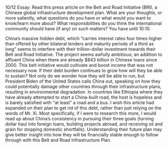 10/12 Essay: Read this press article on the Belt and Road Initiative (BRI), a Chinese global infrastructure development plan. What are your thoughts, or more saliently, what questions do you have or what would you want to know/learn more about? What responsibilities do you think the international community should have (if any) on such matters? You have until 10:10.

China’s massive hidden debt, which “carries interest rates four times higher than offered by other bilateral lenders and maturity periods of a third as long” seems to interfere with their trillion-dollar investment towards their Belt and Road Initiative. The project seems awfully ambitious; an addition to affluent China when there are already $843 billion in Chinese loans since 2000. This belt initiative would cultivate and boost income that was not necessary now. If their debt burden continues to grow how will they be able to sustain? Not only do we wonder how they will be able to run, but President Biden of the United States calls China out, speaking on how they could potentially damage other countries through their infrastructure plans, resulting in environmental degradation. In countries like Ethiopia where they have already attempted to start a China-built road, the host is hopeless and is barely satisfied with “at least” a road and a bus. I wish this article had expanded on their plan to get rid of this debt, rather than just relying on the words of Mr. Xi. Most specifically, if I were to research this more, I would read up about China’s consistency in pursuing their three goals (turning dollar haul into foreign loans, building projects abroad, and receiving oil and grain for stopping domestic shortfalls). Understanding their future plan may give better insight into how they will be financially stable enough to follow through with this Belt and Road Infrastructure Plan.

